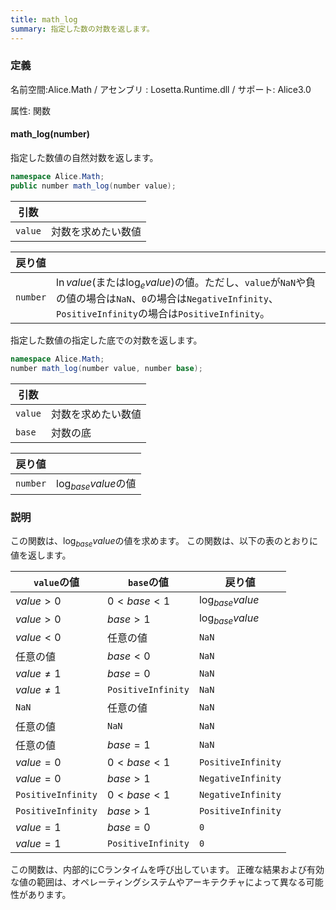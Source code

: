 ```yaml
---
title: math_log
summary: 指定した数の対数を返します。
---
```


### 定義
名前空間:Alice.Math / アセンブリ : Losetta.Runtime.dll / サポート: Alice3.0

属性: 関数

#### math_log(number)

指定した数値の自然対数を返します。

```cs title="AliceScript"
namespace Alice.Math;
public number math_log(number value);
```

|引数| |
|-|-|
|`value`|対数を求めたい数値|

|戻り値| |
|-|-|
|`number`|$\ln{value}$(または$\log_e{value}$)の値。ただし、`value`が`NaN`や負の値の場合は`NaN`、`0`の場合は`NegativeInfinity`、`PositiveInfinity`の場合は`PositiveInfinity`。|


指定した数値の指定した底での対数を返します。

```cs title="AliceScript"
namespace Alice.Math;
number math_log(number value, number base);
```

|引数| |
|-|-|
|`value`|対数を求めたい数値|
|`base`|対数の底|

|戻り値| |
|-|-|
|`number`|$\log_{base}value$の値|

### 説明
この関数は、$\log_{base} value$の値を求めます。
この関数は、以下の表のとおりに値を返します。

`value`の値|`base`の値|戻り値
---|---|---
$value > 0$|$0 < base < 1$|$\log_{base}value$
$value > 0$|$base > 1$|$\log_{base}value$
$value < 0$|任意の値|`NaN`
任意の値|$base < 0$|`NaN`
$value \not ={1}$|$base = 0$|`NaN`
$value \not ={1}$|`PositiveInfinity`|`NaN`
`NaN`|任意の値|`NaN`
任意の値|`NaN`|`NaN`
任意の値|$base = 1$|`NaN`
$value=0$|$0<base<1$|`PositiveInfinity`
$value=0$|$base>1$|`NegativeInfinity`
`PositiveInfinity`|$0<base<1$|`NegativeInfinity`
`PositiveInfinity`|$base>1$|`PositiveInfinity`
$value=1$|$base=0$|`0`
$value=1$|`PositiveInfinity`|`0`

この関数は、内部的にCランタイムを呼び出しています。
正確な結果および有効な値の範囲は、オペレーティングシステムやアーキテクチャによって異なる可能性があります。